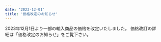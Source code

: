 ```yaml
---
date: '2023-12-01'
title: '価格改定のお知らせ'
---
```


2023年12月1日より一部の輸入商品の価格を改定いたしました。
価格改訂の詳細は「価格改定のお知らせ」をご覧下さい。

